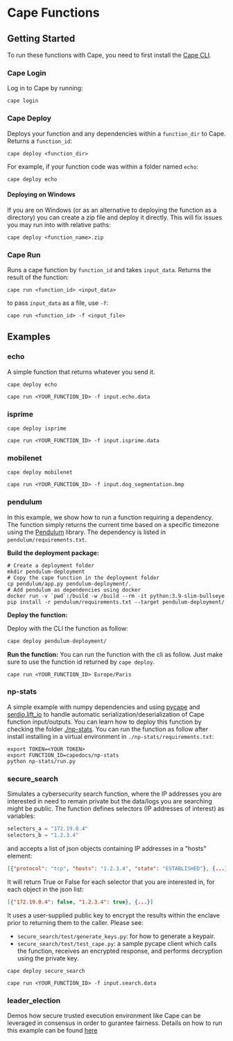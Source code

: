 # Cape Functions

## Getting Started

To run these functions with Cape, you need to first install the [Cape CLI](https://github.com/capeprivacy/cli).

### Cape Login

Log in to Cape by running:
```
cape login
```

### Cape Deploy

Deploys your function and any dependencies within a `function_dir` to Cape. Returns a `function_id`:

```
cape deploy <function_dir>
```

For example, if your function code was within a folder named `echo`:
```
cape deploy echo
```

#### Deploying on Windows

If you are on Windows (or as an alternative to deploying the function as a directory) you can create a zip file and deploy it directly. This will fix issues you may run into with relative paths:

```
cape deploy <function_name>.zip
```

### Cape Run

Runs a cape function by `function_id` and takes `input_data`. Returns the result of the function:

```
cape run <function_id> <input_data>
```

to pass `input_data` as a file, use `-f`:
```
cape run <function_id> -f <input_file>
```


## Examples

### echo

A simple function that returns whatever you send it.

```
cape deploy echo
```

```
cape run <YOUR_FUNCTION_ID> -f input.echo.data
```

### isprime

```
cape deploy isprime
```

```
cape run <YOUR_FUNCTION_ID> -f input.isprime.data
```

### mobilenet

```
cape deploy mobilenet
```

```
cape run <YOUR_FUNCTION_ID> -f input.dog_segmentation.bmp
```

### pendulum
In this example, we show how to run a function requiring a dependency. The function simply returns the current time based on a specific timezone using the [Pendulum](https://pendulum.eustace.io/) library. The dependency is listed in `pendulum/requirements.txt`.

**Build the deployment package:**
```
# Create a deployment folder
mkdir pendulum-deployment
# Copy the cape function in the deployment folder
cp pendulum/app.py pendulum-deployment/.
# Add pendulum as dependencies using docker
docker run -v `pwd`:/build -w /build --rm -it python:3.9-slim-bullseye pip install -r pendulum/requirements.txt --target pendulum-deployment/
```
**Deploy the function:**

Deploy with the CLI the function as follow:
```bash
cape deploy pendulum-deployment/
```

**Run the function:**
You can run the function with the cli as follow. Just make sure to use the function id returned by `cape deploy`.
```
cape run <YOUR_FUNCTION_ID> Europe/Paris 
```

### np-stats
A simple example with numpy dependencies and using [pycape](https://github.com/capeprivacy/pycape) and [serdio.lift_io](https://pydocs.capeprivacy.com/serdio.io_lifter.html#serdio.io_lifter.lift_io) to handle automatic serialization/deserialization of Cape function input/outputs. You can learn how to deploy this function by checking the folder [./np-stats](./np-stats/). You can run the function as follow after install installing in a virtual environment in `./np-stats/requirements.txt`:

```
export TOKEN=<YOUR TOKEN>
export FUNCTION_ID=capedocs/np-stats
python np-stats/run.py
```

### secure_search

Simulates a cybersecurity search function, where the IP addresses you are interested in need to remain private but the data/logs you are searching might be public. The function defines selectors (IP addresses of interest) as variables:
```python
selectors_a = "172.19.0.4"
selectors_b = "1.2.3.4"
```
and accepts a list of json objects containing IP addresses in a "hosts" element:
```json
[{"protocol": "tcp", "hosts": "1.2.3.4", "state": "ESTABLISHED"}, {...}]
```
It will return True or False for each selector that you are interested in, for each object in the json list:
```json
[{"172.19.0.4": false, "1.2.3.4": true}, {...}]
```
It uses a user-supplied public key to encrypt the results within the enclave prior to returning them to the caller. Please see:
* `secure_search/test/generate_keys.py`: for how to generate a keypair.
* `secure_search/test/test_cape.py`: a sample pycape client which calls the function, receives an encrypted response, and performs decryption using the private key.

```
cape deploy secure_search
```

```
cape run <YOUR_FUNCTION_ID> -f input.search.data
```

### leader_election
Demos how secure trusted execution environment like Cape can be leveraged in consensus in order to gurantee fairness. Details on how to run this example can be found
[here](https://github.com/capeprivacy/functions/tree/main/leader-election)